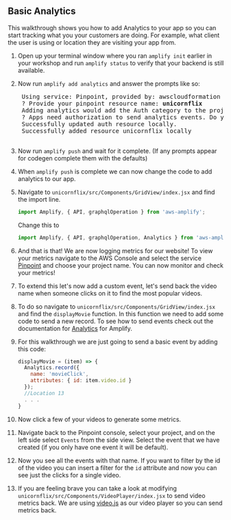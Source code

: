 ## Basic Analytics 

This walkthrough shows you how to add Analytics to your app so you can start tracking what you your customers are doing. For example, what client the user is using or location they are visiting your app from.

1. Open up your terminal window where you ran `amplify init` earlier in your workshop and run `amplify status` to verify that your backend is still available.
1. Now run `amplify add analytics` and answer the prompts like so:

    <pre>
    Using service: Pinpoint, provided by: awscloudformation
    ? Provide your pinpoint resource name: <b>unicornflix</b>
    Adding analytics would add the Auth category to the project if not already added.
    ? Apps need authorization to send analytics events. Do you want to allow guests and unauthenticated users to send analytics events? (we recommend you allow this when getting started) <b>Yes</b>
    Successfully updated auth resource locally.
    Successfully added resource unicornflix locally
    </pre>

1. Now run `amplify push` and wait for it complete. (If any prompts appear for codegen complete them with the defaults)
1. When `amplify push` is complete we can now change the code to add analytics to our app.
1. Navigate to `unicornflix/src/Components/GridView/index.jsx` and find the import line.
    ```javascript
    import Amplify, { API, graphqlOperation } from 'aws-amplify';
    ```
    Change this to 
    ```javascript
    import Amplify, { API, graphqlOperation, Analytics } from 'aws-amplify';
    ```
1. And that is that! We are now logging metrics for our website! To view your metrics navigate to the AWS Console and select the service [Pinpoint](https://console.aws.amazon.com/pinpoint/home) and choose your project name. You can now monitor and check your metrics!
1. To extend this let's now add a custom event, let's send back the video name when someone clicks on it to find the most popular videos.
1. To do so navigate to `unicornflix/src/Components/GridView/index.jsx` and find the `displayMovie` function. In this function we need to add some code to send a new record. To see how to send events check out the documentation for [Analytics](https://aws-amplify.github.io/docs/js/analytics#recording-custom-events) for Amplify.
1. For this walkthrough we are just going to send a basic event by adding this code:
    ```javascript
    displayMovie = (item) => {
      Analytics.record({
        name: 'movieClick', 
        attributes: { id: item.video.id }
      });
      //Location 13
      . . .
    }
    ```
1. Now click a few of your videos to generate some metrics.
1. Navigate back to the Pinpoint console, select your project, and on the left side select `Events` from the side view. Select the event that we have created (if you only have one event it will be default).
1. Now you see all the events with that name. If you want to filter by the id of the video you can insert a filter for the `id` attribute and now you can see just the clicks for a single video.
1. If you are feeling brave you can take a look at modifying `unicornflix/src/Components/VideoPlayer/index.jsx` to send video metrics back. We are using [video.js](https://docs.videojs.com/) as our video player so you can send metrics back.